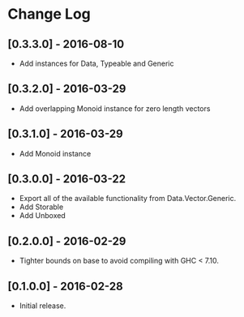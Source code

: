 # Change Log

## [0.3.3.0] - 2016-08-10
- Add instances for Data, Typeable and Generic

## [0.3.2.0] - 2016-03-29
- Add overlapping Monoid instance for zero length vectors

## [0.3.1.0] - 2016-03-29
- Add Monoid instance

## [0.3.0.0] - 2016-03-22
- Export all of the available functionality from Data.Vector.Generic.
- Add Storable
- Add Unboxed

## [0.2.0.0] - 2016-02-29
- Tighter bounds on base to avoid compiling with GHC < 7.10.

## [0.1.0.0] - 2016-02-28
- Initial release.
